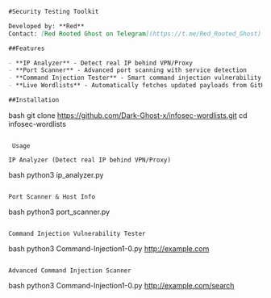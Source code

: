 ```markdown
#Security Testing Toolkit

Developed by: **Red**  
Contact: [Red Rooted Ghost on Telegram](https://t.me/Red_Rooted_Ghost)

##Features

- **IP Analyzer** - Detect real IP behind VPN/Proxy
- **Port Scanner** - Advanced port scanning with service detection  
- **Command Injection Tester** - Smart command injection vulnerability detection
- **Live Wordlists** - Automatically fetches updated payloads from GitHub

##Installation

```
bash
git clone https://github.com/Dark-Ghost-x/infosec-wordlists.git
cd infosec-wordlists
```

 Usage

IP Analyzer (Detect real IP behind VPN/Proxy)

```
bash
python3 ip_analyzer.py
```

Port Scanner & Host Info

```
bash
python3 port_scanner.py
```

Command Injection Vulnerability Tester

```
bash
python3 Command-Injection1-0.py http://example.com
```

Advanced Command Injection Scanner

```
bash
 python3 Command-Injection1-0.py http://example.com/search
```
